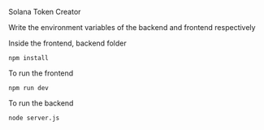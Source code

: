Solana Token Creator

Write the environment variables of the backend and frontend respectively

Inside the frontend, backend folder

```
npm install
```

To run the frontend

```
npm run dev
```

To run the backend

```
node server.js
```
